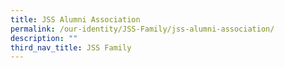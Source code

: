 ```yaml
---
title: JSS Alumni Association
permalink: /our-identity/JSS-Family/jss-alumni-association/
description: ""
third_nav_title: JSS Family
---
```

